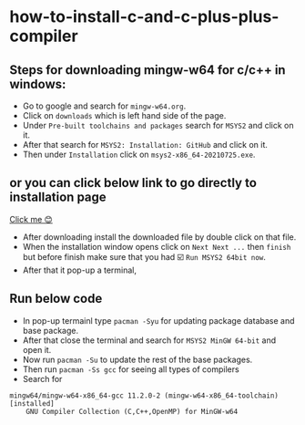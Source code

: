 # how-to-install-c-and-c-plus-plus-compiler

## Steps for downloading mingw-w64 for c/c++ in windows:
+ Go to google and search for ```mingw-w64.org```.
+ Click on ```downloads``` which is left hand side of the page.
+ Under ```Pre-built toolchains and packages``` search for ```MSYS2``` and click on it.
+ After that search for ```MSYS2: Installation: GitHub``` and click on it.
+ Then under ```Installation``` click on ```msys2-x86_64-20210725.exe```.

## or you can click below link to go directly to installation page
<a href = "https://www.msys2.org/">Click me 😊</a>

+ After downloading install the downloaded file by double click on that file.
+ When the installation window opens click on ```Next Next ...``` then ```finish``` but before finish make sure that you had ☑️ ```Run MSYS2 64bit now```.
+ After that it pop-up a terminal,

## Run below code
+ In pop-up termainl type ```pacman -Syu``` for updating package database and base package.
+ After that close the terminal and search for ```MSYS2 MinGW 64-bit``` and open it.
+ Now run ```pacman -Su``` to update the rest of the base packages.
+ Then run ```pacman -Ss gcc``` for seeing all types of compilers
+ Search for 
```
mingw64/mingw-w64-x86_64-gcc 11.2.0-2 (mingw-w64-x86_64-toolchain) [installed]
    GNU Compiler Collection (C,C++,OpenMP) for MinGW-w64 
```
